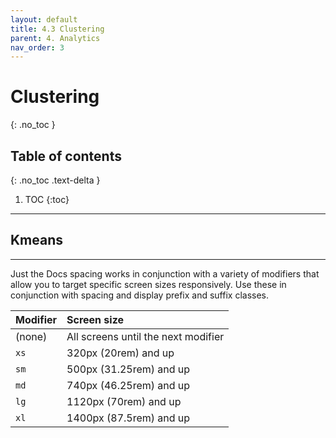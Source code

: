 ```yaml
---
layout: default
title: 4.3 Clustering
parent: 4. Analytics
nav_order: 3
---
```


# Clustering
{: .no_toc }

## Table of contents
{: .no_toc .text-delta }

1. TOC
{:toc}

---

## Kmeans

---

Just the Docs spacing works in conjunction with a variety of modifiers that allow you to target specific screen sizes responsively. Use these in conjunction with spacing and display prefix and suffix classes.

| Modifier  | Screen size                          |
|:----------|:-------------------------------------|
| (none)    | All screens until the next modifier  |
| `xs`      | 320px (20rem) and up                 |
| `sm`      | 500px (31.25rem) and up              |
| `md`      | 740px (46.25rem) and up              |
| `lg`      | 1120px (70rem) and up                |
| `xl`      | 1400px (87.5rem) and up              |
